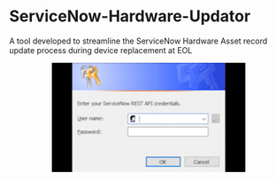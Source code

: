 # ServiceNow-Hardware-Updator
A tool developed to streamline the ServiceNow Hardware Asset record update process during device replacement at EOL

<p align="center">
  <img src="https://github.com/jdsearcy03/ServiceNow-Hardware-Updater/blob/main/ReadMe%20Files/Beginning.gif" width="350" alt="Beginning">
</p>
